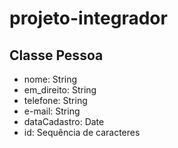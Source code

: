 # projeto-integrador

Classe Pessoa
------------------
- nome: String
- em_direito: String
- telefone: String
- e-mail: String
- dataCadastro: Date
- id: Sequência de caracteres
